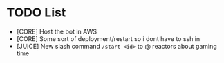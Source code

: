 # TODO List

* [CORE] Host the bot in AWS
* [CORE] Some sort of deployment/restart so i dont have to ssh in
* [JUICE] New slash command `/start <id>` to @ reactors about gaming time